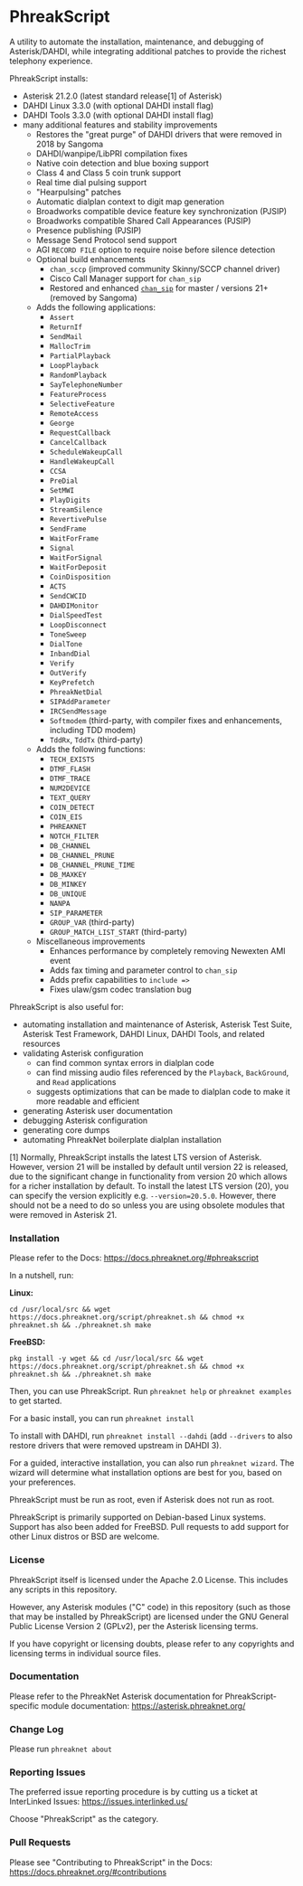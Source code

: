 # PhreakScript
A utility to automate the installation, maintenance, and debugging of Asterisk/DAHDI, while integrating additional patches to provide the richest telephony experience.

PhreakScript installs:

- Asterisk 21.2.0 (latest standard release[1] of Asterisk)
- DAHDI Linux 3.3.0 (with optional DAHDI install flag)
- DAHDI Tools 3.3.0 (with optional DAHDI install flag)
- many additional features and stability improvements
   - Restores the "great purge" of DAHDI drivers that were removed in 2018 by Sangoma
   - DAHDI/wanpipe/LibPRI compilation fixes
   - Native coin detection and blue boxing support
   - Class 4 and Class 5 coin trunk support
   - Real time dial pulsing support
   - "Hearpulsing" patches
   - Automatic dialplan context to digit map generation
   - Broadworks compatible device feature key synchronization (PJSIP)
   - Broadworks compatible Shared Call Appearances (PJSIP)
   - Presence publishing (PJSIP)
   - Message Send Protocol send support
   - AGI `RECORD FILE` option to require noise before silence detection
   - Optional build enhancements
      - `chan_sccp` (improved community Skinny/SCCP channel driver)
      - Cisco Call Manager support for `chan_sip`
      - Restored and enhanced [`chan_sip`](https://github.com/InterLinked1/chan_sip) for master / versions 21+ (removed by Sangoma)
   - Adds the following applications:
      - ``Assert``
      - ``ReturnIf``
      - ``SendMail``
      - ``MallocTrim``
      - ``PartialPlayback``
      - ``LoopPlayback``
      - ``RandomPlayback``
      - ``SayTelephoneNumber``
      - ``FeatureProcess``
      - ``SelectiveFeature``
      - ``RemoteAccess``
      - ``George``
      - ``RequestCallback``
      - ``CancelCallback``
      - ``ScheduleWakeupCall``
      - ``HandleWakeupCall``
      - ``CCSA``
      - ``PreDial``
      - ``SetMWI``
      - ``PlayDigits``
      - ``StreamSilence``
      - ``RevertivePulse``
      - ``SendFrame``
      - ``WaitForFrame``
      - ``Signal``
      - ``WaitForSignal``
      - ``WaitForDeposit``
      - ``CoinDisposition``
      - ``ACTS``
      - ``SendCWCID``
      - ``DAHDIMonitor``
      - ``DialSpeedTest``
      - ``LoopDisconnect``
      - ``ToneSweep``
      - ``DialTone``
      - ``InbandDial``
      - ``Verify``
      - ``OutVerify``
      - ``KeyPrefetch``
      - ``PhreakNetDial``
      - ``SIPAddParameter``
      - ``IRCSendMessage``
      - ``Softmodem`` (third-party, with compiler fixes and enhancements, including TDD modem)
      - ``TddRx``, ``TddTx`` (third-party)
   - Adds the following functions:
      - ``TECH_EXISTS``
      - ``DTMF_FLASH``
      - ``DTMF_TRACE``
      - ``NUM2DEVICE``
      - ``TEXT_QUERY``
      - ``COIN_DETECT``
      - ``COIN_EIS``
      - ``PHREAKNET``
      - ``NOTCH_FILTER``
      - ``DB_CHANNEL``
      - ``DB_CHANNEL_PRUNE``
      - ``DB_CHANNEL_PRUNE_TIME``
      - ``DB_MAXKEY``
      - ``DB_MINKEY``
      - ``DB_UNIQUE``
      - ``NANPA``
      - ``SIP_PARAMETER``
      - ``GROUP_VAR`` (third-party)
      - ``GROUP_MATCH_LIST_START`` (third-party)
   - Miscellaneous improvements
      - Enhances performance by completely removing Newexten AMI event
      - Adds fax timing and parameter control to `chan_sip`
      - Adds prefix capabilities to `include => `
      - Fixes ulaw/gsm codec translation bug

PhreakScript is also useful for:
- automating installation and maintenance of Asterisk, Asterisk Test Suite, Asterisk Test Framework, DAHDI Linux, DAHDI Tools, and related resources
- validating Asterisk configuration
   - can find common syntax errors in dialplan code
   - can find missing audio files referenced by the ``Playback``, ``BackGround``, and ``Read`` applications
   - suggests optimizations that can be made to dialplan code to make it more readable and efficient
- generating Asterisk user documentation
- debugging Asterisk configuration
- generating core dumps
- automating PhreakNet boilerplate dialplan installation

[1] Normally, PhreakScript installs the latest LTS version of Asterisk. However, version 21 will be installed by default until version 22 is released,
    due to the significant change in functionality from version 20 which allows for a richer installation by default.
    To install the latest LTS version (20), you can specify the version explicitly e.g. `--version=20.5.0`.
    However, there should not be a need to do so unless you are using obsolete modules that were removed in Asterisk 21.

### Installation

Please refer to the Docs: https://docs.phreaknet.org/#phreakscript

In a nutshell, run:

**Linux:**

```cd /usr/local/src && wget https://docs.phreaknet.org/script/phreaknet.sh && chmod +x phreaknet.sh && ./phreaknet.sh make```

**FreeBSD:**

```pkg install -y wget && cd /usr/local/src && wget https://docs.phreaknet.org/script/phreaknet.sh && chmod +x phreaknet.sh && ./phreaknet.sh make```

Then, you can use PhreakScript. Run ```phreaknet help``` or ```phreaknet examples``` to get started.

For a basic install, you can run `phreaknet install`

To install with DAHDI, run `phreaknet install --dahdi` (add `--drivers` to also restore drivers that were removed upstream in DAHDI 3).

For a guided, interactive installation, you can also run `phreaknet wizard`. The wizard will determine what installation options are best for you, based on your preferences.

PhreakScript must be run as root, even if Asterisk does not run as root.

PhreakScript is primarily supported on Debian-based Linux systems. Support has also been added for FreeBSD. Pull requests to add support for other Linux distros or BSD are welcome.

### License

PhreakScript itself is licensed under the Apache 2.0 License. This includes any scripts in this repository.

However, any Asterisk modules ("C" code) in this repository (such as those that may be installed by PhreakScript) are licensed under the GNU General Public License Version 2 (GPLv2), per the Asterisk licensing terms.

If you have copyright or licensing doubts, please refer to any copyrights and licensing terms in individual source files.

### Documentation

Please refer to the PhreakNet Asterisk documentation for PhreakScript-specific module documentation: https://asterisk.phreaknet.org/

### Change Log

Please run ```phreaknet about```

### Reporting Issues

The preferred issue reporting procedure is by cutting us a ticket at InterLinked Issues: https://issues.interlinked.us/

Choose "PhreakScript" as the category.

### Pull Requests

Please see "Contributing to PhreakScript" in the Docs: https://docs.phreaknet.org/#contributions

